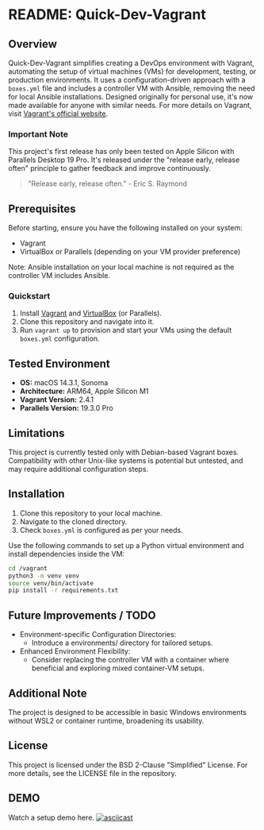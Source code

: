 # README: Quick-Dev-Vagrant

## Overview

Quick-Dev-Vagrant simplifies creating a DevOps environment with Vagrant, automating the setup of virtual machines (VMs) for development, testing, or production environments. It uses a configuration-driven approach with a `boxes.yml` file and includes a controller VM with Ansible, removing the need for local Ansible installations. Designed originally for personal use, it's now made available for anyone with similar needs. For more details on Vagrant, visit [Vagrant's official website](https://www.vagrantup.com/).

### Important Note

This project's first release has only been tested on Apple Silicon with Parallels Desktop 19 Pro. It's released under the "release early, release often" principle to gather feedback and improve continuously.

> "Release early, release often." - Eric S. Raymond

## Prerequisites

Before starting, ensure you have the following installed on your system:
- Vagrant
- VirtualBox or Parallels (depending on your VM provider preference)

Note: Ansible installation on your local machine is not required as the controller VM includes Ansible.

### Quickstart

1. Install [Vagrant](https://www.vagrantup.com/downloads) and [VirtualBox](https://www.virtualbox.org/wiki/Downloads) (or Parallels).
2. Clone this repository and navigate into it.
3. Run `vagrant up` to provision and start your VMs using the default `boxes.yml` configuration.

## Tested Environment

- **OS:** macOS 14.3.1, Sonoma
- **Architecture:** ARM64, Apple Silicon M1
- **Vagrant Version:** 2.4.1
- **Parallels Version:** 19.3.0 Pro

## Limitations

This project is currently tested only with Debian-based Vagrant boxes. Compatibility with other Unix-like systems is potential but untested, and may require additional configuration steps.

## Installation

1. Clone this repository to your local machine.
2. Navigate to the cloned directory.
3. Check `boxes.yml` is configured as per your needs.

Use the following commands to set up a Python virtual environment and install dependencies inside the VM:

```bash
cd /vagrant
python3 -m venv venv 
source venv/bin/activate 
pip install -r requirements.txt
```

## Future Improvements / TODO

- Environment-specific Configuration Directories: 
  - Introduce a environments/ directory for tailored setups.
- Enhanced Environment Flexibility:
  - Consider replacing the controller VM with a container where beneficial and exploring mixed container-VM setups.

## Additional Note
The project is designed to be accessible in basic Windows environments without WSL2 or container runtime, broadening its usability.

## License

This project is licensed under the BSD 2-Clause "Simplified" License. For more details, see the LICENSE file in the repository.

## DEMO

Watch a setup demo here.
[![asciicast](https://asciinema.org/a/RsaQfY4CeZG25U4vwdLxYZhES.svg)](https://asciinema.org/a/RsaQfY4CeZG25U4vwdLxYZhES)

